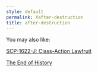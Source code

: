 ```yaml
---
style: default
permalink: Xafter-destruction
title: after-destruction
---
```

You may also like:

[SCP-1622-J: Class-Action Lawfruit](http://scp-wiki.net/scp-1622-j)

[The End of History](http://scp-wiki.net/the-end-of-history)
